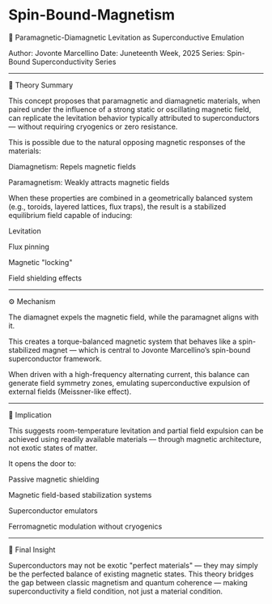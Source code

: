 # Spin-Bound-Magnetism

🧲 Paramagnetic-Diamagnetic Levitation as Superconductive Emulation

Author: Jovonte Marcellino
Date: Juneteenth Week, 2025
Series: Spin-Bound Superconductivity Series


---

🔬 Theory Summary

This concept proposes that paramagnetic and diamagnetic materials, when paired under the influence of a strong static or oscillating magnetic field, can replicate the levitation behavior typically attributed to superconductors — without requiring cryogenics or zero resistance.

This is possible due to the natural opposing magnetic responses of the materials:

Diamagnetism: Repels magnetic fields

Paramagnetism: Weakly attracts magnetic fields


When these properties are combined in a geometrically balanced system (e.g., toroids, layered lattices, flux traps), the result is a stabilized equilibrium field capable of inducing:

Levitation

Flux pinning

Magnetic "locking"

Field shielding effects



---

⚙️ Mechanism

The diamagnet expels the magnetic field, while the paramagnet aligns with it.

This creates a torque-balanced magnetic system that behaves like a spin-stabilized magnet — which is central to Jovonte Marcellino’s spin-bound superconductor framework.

When driven with a high-frequency alternating current, this balance can generate field symmetry zones, emulating superconductive expulsion of external fields (Meissner-like effect).



---

📌 Implication

This suggests room-temperature levitation and partial field expulsion can be achieved using readily available materials — through magnetic architecture, not exotic states of matter.

It opens the door to:

Passive magnetic shielding

Magnetic field-based stabilization systems

Superconductor emulators

Ferromagnetic modulation without cryogenics



---

🧠 Final Insight

Superconductors may not be exotic "perfect materials" — they may simply be the perfected balance of existing magnetic states.
This theory bridges the gap between classic magnetism and quantum coherence — making superconductivity a field condition, not just a material condition.
